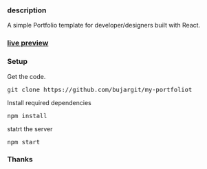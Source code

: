 ### description

A simple Portfolio template for developer/designers built with React. 

### [live preview](https://portfolio.react-studio.tk/)

### Setup

Get the code.

 <pre>git clone https://github.com/bujargit/my-portfoliot</pre>
 
Install required dependencies

<pre>npm install</pre>

statrt the server

<pre>npm start</pre>

### Thanks

 


